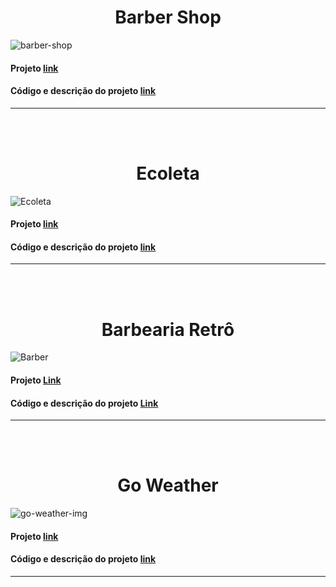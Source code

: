 <h1 align="center">Barber Shop</h1>  
    
![barber-shop](https://user-images.githubusercontent.com/56805229/89960273-f79dec00-dc14-11ea-8fe6-1bcccb6fe69a.png)  
  
#### Projeto [link](https://barber-shop-react-js.vercel.app/#/about)  
#### Código e descrição do projeto [link](https://github.com/RicardoBaltazar/Barber-Shop-ReactJs)  
  
<hr><br><br>
  
<h1 align="center">Ecoleta</h1>  
    
![Ecoleta](https://user-images.githubusercontent.com/56805229/89372434-8b733380-d6bc-11ea-8aba-d62e8cea5cc7.png)  
  
#### Projeto [link](https://ecoleta-sand.vercel.app/)
#### Código e descrição do projeto [link](https://github.com/RicardoBaltazar/Ecoleta-Frontend-Javascript)  
  
<hr><br><br>
  
  <h1 align="center">Barbearia Retrô</h1>  
    
![Barber](https://user-images.githubusercontent.com/56805229/89581430-588c8500-d80d-11ea-8b5a-7eba3285663b.png)  
    
 #### Projeto  [Link](https://barbearia-retro.vercel.app/)  
 #### Código e descrição do projeto [Link](https://github.com/RicardoBaltazar/Site-Barbearia-Javascript)  
  
<hr><br><br>  

<h1 align="center">Go Weather</h1>  
    
![go-weather-img](https://user-images.githubusercontent.com/56805229/89582493-1cf2ba80-d80f-11ea-815b-f8c3d9b8c534.png)  
  
#### Projeto [link](https://ricardobaltazar.github.io/Go-Weather-javascript/)  
#### Código e descrição do projeto [link](https://github.com/RicardoBaltazar/Go-Weather-javascript)  
  
<hr><br><br>  
  

